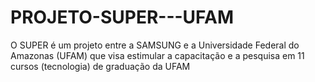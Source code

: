 # PROJETO-SUPER---UFAM
O SUPER é um projeto entre a SAMSUNG e a Universidade Federal do Amazonas (UFAM) que visa estimular a capacitação e a pesquisa em 11 cursos (tecnologia) de graduação da UFAM
